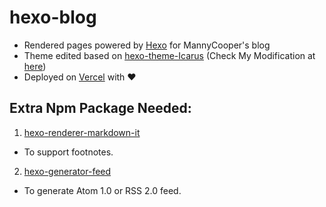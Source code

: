 # hexo-blog
- Rendered pages powered by [Hexo](https://github.com/hexojs/hexo) for MannyCooper's blog
- Theme edited based on [hexo-theme-Icarus](https://github.com/ppoffice/hexo-theme-icarus) (Check My Modification at [here](https://github.com/MannyCooper/hexo-theme-icarus))
- Deployed on [Vercel](vercel.com) with ❤️

## Extra Npm Package Needed:
1. [hexo-renderer-markdown-it](https://github.com/hexojs/hexo-renderer-markdown-it)
  - To support footnotes.
  
2. [hexo-generator-feed](https://github.com/hexojs/hexo-generator-feed)
  - To generate Atom 1.0 or RSS 2.0 feed.
